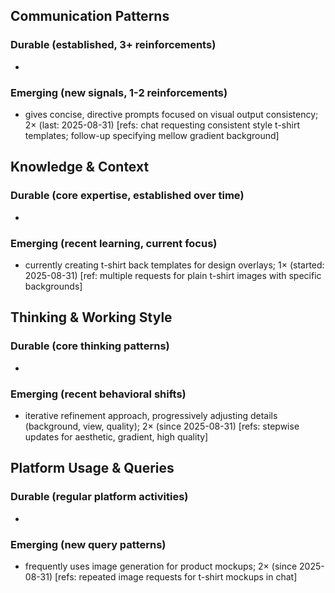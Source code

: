 ## Communication Patterns
### Durable (established, 3+ reinforcements)
- 

### Emerging (new signals, 1-2 reinforcements)
- gives concise, directive prompts focused on visual output consistency; 2× (last: 2025-08-31) [refs: chat requesting consistent style t-shirt templates; follow-up specifying mellow gradient background]

## Knowledge & Context
### Durable (core expertise, established over time)
- 

### Emerging (recent learning, current focus)  
- currently creating t-shirt back templates for design overlays; 1× (started: 2025-08-31) [ref: multiple requests for plain t-shirt images with specific backgrounds]

## Thinking & Working Style
### Durable (core thinking patterns)
- 

### Emerging (recent behavioral shifts)
- iterative refinement approach, progressively adjusting details (background, view, quality); 2× (since 2025-08-31) [refs: stepwise updates for aesthetic, gradient, high quality]

## Platform Usage & Queries
### Durable (regular platform activities)
- 

### Emerging (new query patterns)
- frequently uses image generation for product mockups; 2× (since 2025-08-31) [refs: repeated image requests for t-shirt mockups in chat]